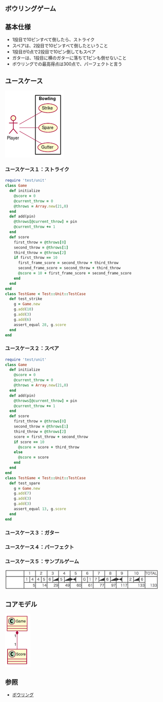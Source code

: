   
  
ボウリングゲーム
---
  
## 基本仕様
  
+ 1投目で10ピンすべて倒したら、ストライク
+ スペアは、2投目で10ピンすべて倒したということ
+ 1投目が0点で2投目で10ピン倒してもスペア
+ ガターは、1投目に横のガターに落ちて1ピンも倒せないこと
+ ボウリングでの最高得点は300点で、パーフェクトと言う
  
## ユースケース
  

![](assets/37c8d83bd9cfbb9ac2fc730253ccbeaa0.png?0.7033759482999333)  
  
### ユースケース１：ストライク
  
```ruby
require 'test/unit'
class Game
  def initialize
    @score = 0
    @current_throw = 0
    @throws = Array.new(21,0)
  end
  def add(pin)
    @throws[@current_throw] = pin    
    @current_throw += 1
  end
  def score
    first_throw = @throws[0]
    second_throw = @throws[1]
    third_throw = @throws[2]
    if first_throw == 10
      first_frame_score = second_throw + third_throw      
      second_frame_score = second_throw + third_throw
      @score = 10 + first_frame_score + second_frame_score
    end
  end
end
class TestGame < Test::Unit::TestCase
  def test_strike
    g = Game.new
    g.add(10)
    g.add(3)
    g.add(6)
    assert_equal 28, g.score    
  end
end
```
  
### ユースケース２：スペア
  
```ruby
require 'test/unit'
class Game
  def initialize
    @score = 0
    @current_throw = 0
    @throws = Array.new(21,0)
  end
  def add(pin)
    @throws[@current_throw] = pin    
    @current_throw += 1
  end  
  def score        
    first_throw = @throws[0]
    second_throw = @throws[1]
    third_throw = @throws[2]
    score = first_throw + second_throw
    if score == 10
      @score = score + third_throw
    else
      @score = score
    end
  end
end
class TestGame < Test::Unit::TestCase
  def test_spare
    g = Game.new
    g.add(7)
    g.add(3)
    g.add(3)
    assert_equal 13, g.score
  end
end
```
  
### ユースケース３：ガター
  
  
### ユースケース４：パーフェクト
  
  
### ユースケース５：サンプルゲーム
  
![](./images/score.png )
  
## コアモデル
  

![](assets/37c8d83bd9cfbb9ac2fc730253ccbeaa1.png?0.2733479880606613)  
  
## 参照
  
+ [ボウリング](https://ja.wikipedia.org/wiki/%E3%83%9C%E3%82%A6%E3%83%AA%E3%83%B3%E3%82%B0 )
  
